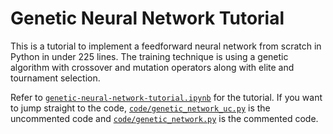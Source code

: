 # Genetic Neural Network Tutorial

This is a tutorial to implement a feedforward neural network from scratch in Python in under 225 lines. The training technique is using a genetic algorithm with crossover and mutation operators along with elite and tournament selection.

Refer to <a href="https://github.com/stratzilla/tutorials/blob/master/genetic-neural-network-tutorial.ipynb">`genetic-neural-network-tutorial.ipynb`</a> for the tutorial. If you want to jump straight to the code, <a href="https://github.com/stratzilla/tutorials/genetic-neural-network/code/genetic_network_uc.py">`code/genetic_network_uc.py`</a> is the uncommented code and <a href="https://github.com/stratzilla/tutorials/genetic-neural-network/code/genetic_network.py">`code/genetic_network.py`</a> is the commented code.
